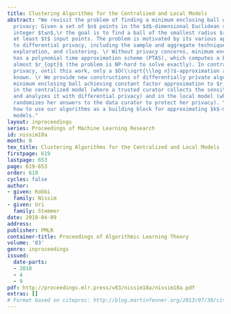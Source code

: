 ```yaml
---
title: Clustering Algorithms for the Centralized and Local Models
abstract: "We revisit the problem of finding a minimum enclosing ball with differential
  privacy: Given a set of $n$ points in the $d$-dimensional Euclidean space and an
  integer $t≤n$,\r the goal is to find a ball of the smallest radius $r_{opt}$ enclosing
  at least $t$ input points. The problem is motivated by its various applications
  to differential privacy, including the sample and aggregate technique, private data
  exploration, and clustering. \r Without privacy concerns, minimum enclosing ball
  has a polynomial time approximation scheme (PTAS), which computes a ball of radius
  almost $r_{opt}$ (the problem is NP-hard to solve exactly). In contrast, under differential
  privacy, until this work, only a $O(\\sqrt{\\log n})$-approximation algorithm was
  known. \r We provide new constructions of differentially private algorithms for
  minimum enclosing ball achieving constant factor approximation to $r_{opt}$ both
  in the centralized model (where a trusted curator collects the sensitive information
  and analyzes it with differential privacy) and in the local model (where each respondent
  randomizes her answers to the data curator to protect her privacy). \r We demonstrate
  how to use our algorithms as a building block for approximating $k$-means in both
  models."
layout: inproceedings
series: Proceedings of Machine Learning Research
id: nissim18a
month: 0
tex_title: Clustering Algorithms for the Centralized and Local Models
firstpage: 619
lastpage: 653
page: 619-653
order: 619
cycles: false
author:
- given: Kobbi
  family: Nissim
- given: Uri
  family: Stemmer
date: 2018-04-09
address: 
publisher: PMLR
container-title: Proceedings of Algorithmic Learning Theory
volume: '83'
genre: inproceedings
issued:
  date-parts:
  - 2018
  - 4
  - 9
pdf: http://proceedings.mlr.press/v83/nissim18a/nissim18a.pdf
extras: []
# Format based on citeproc: http://blog.martinfenner.org/2013/07/30/citeproc-yaml-for-bibliographies/
---
```

